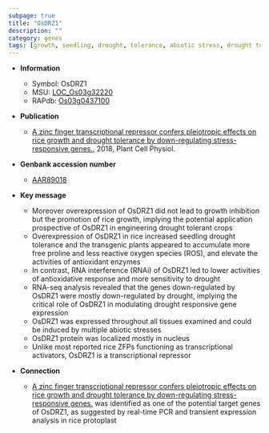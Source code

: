 ```yaml
---
subpage: true
title: "OsDRZ1"
description: ""
category: genes
tags: [growth, seedling, drought, tolerance, abiotic stress, drought tolerance, nucleus, biotic stress, transcriptional activator, reactive oxygen species]
---
```


* **Information**  
    + Symbol: OsDRZ1  
    + MSU: [LOC_Os03g32220](http://rice.plantbiology.msu.edu/cgi-bin/ORF_infopage.cgi?orf=LOC_Os03g32220)  
    + RAPdb: [Os03g0437100](http://rapdb.dna.affrc.go.jp/viewer/gbrowse_details/irgsp1?name=Os03g0437100)  

* **Publication**  
    + [A zinc finger transcriptional repressor confers pleiotropic effects on rice growth and drought tolerance by down-regulating stress-responsive genes.](http://www.ncbi.nlm.nih.gov/pubmed?term=A+zinc+finger+transcriptional+repressor+confers+pleiotropic+effects+on+rice+growth+and+drought+tolerance+by+down-regulating+stress-responsive+genes.%5BTitle%5D), 2018, Plant Cell Physiol.

* **Genbank accession number**  
    + [AAR89018](http://www.ncbi.nlm.nih.gov/nuccore/AAR89018)

* **Key message**  
    + Moreover overexpression of OsDRZ1 did not lead to growth inhibition but the promotion of rice growth, implying the potential application prospective of OsDRZ1 in engineering drought tolerant crops
    + Overexpression of OsDRZ1 in rice increased seedling drought tolerance and the transgenic plants appeared to accumulate more free proline and less reactive oxygen species (ROS), and elevate the activities of antioxidant enzymes
    + In contrast, RNA interference (RNAi) of OsDRZ1 led to lower activities of antioxidative response and more sensitivity to drought
    + RNA-seq analysis revealed that the genes down-regulated by OsDRZ1 were mostly down-regulated by drought, implying the critical role of OsDRZ1 in modulating drought responsive gene expression
    + OsDRZ1 was expressed throughout all tissues examined and could be induced by multiple abiotic stresses
    + OsDRZ1 protein was localized mostly in nucleus
    + Unlike most reported rice ZFPs functioning as transcriptional activators, OsDRZ1 is a transcriptional repressor

* **Connection**  
    + [A zinc finger transcriptional repressor confers pleiotropic effects on rice growth and drought tolerance by down-regulating stress-responsive genes.](germin-like+protein1) was identified as one of the potential target genes of OsDRZ1, as suggested by real-time PCR and transient expression analysis in rice protoplast



